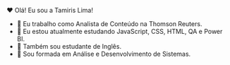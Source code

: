 ❤ Olá! Eu sou a Tamiris Lima!


- 🔭 Eu trabalho como Analista de Conteúdo na Thomson Reuters.
- 🌱 Eu estou atualmente estudando JavaScript, CSS, HTML, QA e Power BI.
- 💬 Também sou estudante de Inglês.
- 🤩 Sou formada em Análise e Desenvolvimento de Sistemas.


